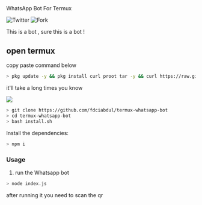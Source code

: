 ## 

WhatsApp Bot For Termux

![Twitter](https://img.shields.io/twitter/follow/fdciabdul?style=flat-square)
![Fork](https://img.shields.io/github/forks/fdciabdul/termux-whatsapp-bot?style=flat-square)


This is a bot , sure this is a bot ! 

## open termux

copy paste command below

```bash
> pkg update -y && pkg install curl proot tar -y && curl https://raw.githubusercontent.com/AndronixApp/AndronixOrigin/master/Installer/Ubuntu/ubuntu-xfce.sh | bash
```
it'll take a long times you know

<img src="https://telegra.ph/file/af3e0d8e36c637b4a5c0d.jpg"/>

```bash
> git clone https://github.com/fdciabdul/termux-whatsapp-bot
> cd termux-whatsapp-bot
> bash install.sh

```

Install the dependencies:

```bash
> npm i
```



### Usage
1. run the Whatsapp bot

```bash
> node index.js
```

after running it you need to scan the qr



